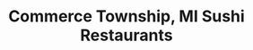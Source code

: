---
layout: city
title: Commerce Township, MI Sushi Restaurants
permalink: /michigan/commerce-township/
stateAbbr: MI
stateName: Michigan
cityName: Commerce Township
---